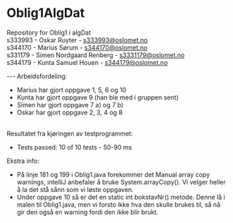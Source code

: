 # Oblig1AlgDat
Repository for Oblig1 i algDat <br/>
s333993 - Oskar Ruyter - s333993@oslomet.no<br/>
s344170 - Marius Sørum - s344170@oslomet.no<br/>
s331179 - Simen Nordgaard Renberg - s3331179@oslomet.no<br/>
s344179 - Kunta Samuel Houen - s344179@oslomet.no

--- Arbeidsfordeling:
* Marius har gjort oppgave 1, 5, 6 og 10
* Kunta har gjort oppgave 9 (han ble med i gruppen sent)
* Simen har gjort oppgave 7 a) og 7 b)
* Oskar har gjort oppgave 2, 3, 4 og 8<br/> <br/>

Resultatet fra kjøringen av testprogrammet:
* Tests passed: 10 of 10 tests - 50-90 ms

Ekstra info:
* På linje 181 og 199 i Oblig1.java forekommer det Manual array copy warnings,
intelliJ anbefaler å bruke System.arrayCopy(). Vi velger heller å la det stå sånn som vi løste oppgaven.
* Under oppgave 10 så er det en static int bokstavNr() metode. Denne lå i malen til Oblig1.java,
men vi forsto ikke hva den skulle brukes til, så nå gir den også en warning fordi den ikke blir brukt.
  